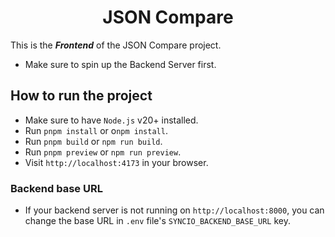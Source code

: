 <h1 align="center">JSON Compare</h1>

This is the ***Frontend*** of the JSON Compare project.

- Make sure to spin up the Backend Server first.

## How to run the project

- Make sure to have `Node.js` v20+ installed.
- Run `pnpm install` or o`npm install`.
- Run `pnpm build` or `npm run build`.
- Run `pnpm preview` or `npm run preview`.
- Visit `http://localhost:4173` in your browser.

### Backend base URL

- If your backend server is not running on `http://localhost:8000`, you can change the base URL in `.env` file's `SYNCIO_BACKEND_BASE_URL` key.
